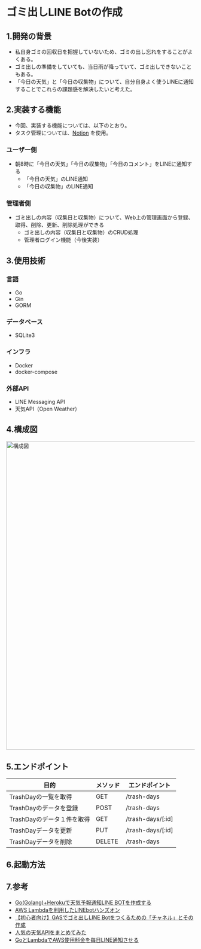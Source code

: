 # ゴミ出しLINE Botの作成

## 1.開発の背景
- 私自身ゴミの回収日を把握していないため、ゴミの出し忘れをすることがよくある。
- ゴミ出しの準備をしていても、当日雨が降っていて、ゴミ出しできないこともある。
- 「今日の天気」と「今日の収集物」について、自分自身よく使うLINEに通知することでこれらの課題感を解決したいと考えた。

## 2.実装する機能
- 今回、実装する機能については、以下のとおり。
- タスク管理については、[Notion](https://separate-decade-f0a.notion.site/382acc6839c348c9a10b9041d163b33c?v=1352c1b85d8544789e0ffad9c0e6524d) を使用。

### ユーザー側
- 朝8時に「今日の天気」「今日の収集物」「今日のコメント」をLINEに通知する
    - 「今日の天気」のLINE通知
    - 「今日の収集物」のLINE通知

### 管理者側
- ゴミ出しの内容（収集日と収集物）について、Web上の管理画面から登録、取得、削除、更新、削除処理ができる
    - ゴミ出しの内容（収集日と収集物）のCRUD処理
    - 管理者ログイン機能（今後実装）

## 3.使用技術
### 言語
- Go
- Gin
- GORM

### データベース
- SQLite3

### インフラ
- Docker
- docker-compose

### 外部API
- LINE Messaging API
- 天気API（Open Weather）

## 4.構成図
<img width="825" alt="構成図" src="https://user-images.githubusercontent.com/24619682/206120279-f7b710ac-e7f1-4baa-9321-4b6ca4e80eca.png">

## 5.エンドポイント
| 目的                       | メソッド | エンドポイント   | 
| -------------------------- | -------- | ---------------- | 
| TrashDayの一覧を取得       | GET      | /trash-days       | 
| TrashDayのデータを登録     | POST     | /trash-days       | 
| TrashDayのデータ１件を取得 | GET      | /trash-days/[:id] | 
| TrashDayデータを更新       | PUT      | /trash-days/[:id] | 
| TrashDayデータを削除       | DELETE   | /trash-days       | 

## 6.起動方法


## 7.参考
- [Go(Golang)+Herokuで天気予報通知LINE BOTを作成する](https://qiita.com/yuki_0920/items/cbdbd5220a6a8b4eef19)
- [AWS Lambdaを利用したLINEbotハンズオン](https://cloud5.jp/aws-lambda_line-api/)
- [【初心者向け】GASでゴミ出しLINE Botをつくるための「チャネル」とその作成](https://tonari-it.com/gas-line-bot-create-channel/)
- [人気の天気APIをまとめてみた](https://qiita.com/cnakano/items/ff3fd90f685f4ca363cc)
- [GoとLambdaでAWS使用料金を毎日LINE通知させる](https://qiita.com/yu9penguin/items/8657069a5d270d3c4c9c)